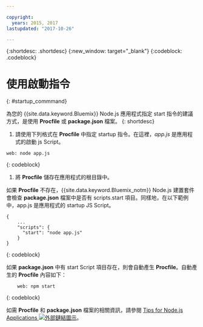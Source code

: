 ```yaml
---

copyright:
  years: 2015, 2017
lastupdated: "2017-10-26"

---
```


{:shortdesc: .shortdesc}
{:new_window: target="_blank"}
{:codeblock: .codeblock}


# 使用啟動指令
{: #startup_commmand}

為您的 {{site.data.keyword.Bluemix}} Node.js 應用程式指定 start 指令的建議方式，是使用 **Procfile** 或 **package.json** 檔案。
{: shortdesc}

1. 請使用下列格式在 **Procfile** 中指定 startup 指令。在這裡，_app.js_ 是應用程式的啟動 js Script。
```
web: node app.js
```
{: codeblock}

1. 將 **Procfile** 儲存在應用程式的根目錄中。

如果 **Procfile** 不存在，{{site.data.keyword.Bluemix_notm}} Node.js 建置套件會檢查 **package.json** 檔案中是否有 scripts.start 項目。同樣地，在以下範例中，app.js 是應用程式的 startup JS Script。

```
{
    ...   
    "scripts": {
      "start": "node app.js"
    }
}
```
{: codeblock}

如果 **package.json** 中有 start Script 項目存在，則會自動產生 **Procfile**。自動產生的 **Procfile** 內容如下：

```
    web: npm start
```
{: codeblock}

如需 **Procfile** 和 **package.json** 檔案的相關資訊，請參閱 [Tips for Node.js Applications ![外部鏈結圖示](../../icons/launch-glyph.svg "外部鏈結圖示")](https://docs.cloudfoundry.org/buildpacks/node/node-tips.html)。
